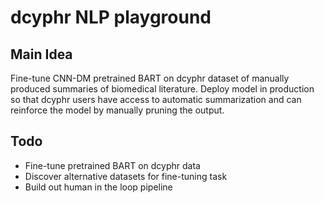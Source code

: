 # dcyphr NLP playground 

## Main Idea
Fine-tune CNN-DM pretrained BART on dcyphr dataset of manually produced summaries of biomedical literature. Deploy model in production so that dcyphr users have access to automatic summarization and can reinforce the model by manually pruning the output.

## Todo
- Fine-tune pretrained BART on dcyphr data
- Discover alternative datasets for fine-tuning task
- Build out human in the loop pipeline

